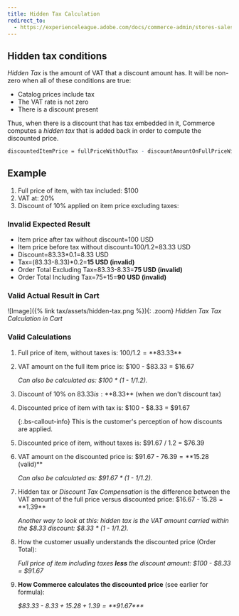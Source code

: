 ```yaml
---
title: Hidden Tax Calculation
redirect_to:
  - https://experienceleague.adobe.com/docs/commerce-admin/stores-sales/site-store/taxes/hidden-tax-calculation.html
---
```


## Hidden tax conditions

_Hidden Tax_ is the amount of VAT that a discount amount has. It will be non-zero when all of these conditions are true:

- Catalog prices include tax
- The VAT rate is not zero
- There is a discount present

Thus, when there is a discount that has tax embedded in it, Commerce computes a _hidden tax_ that is added back in order to compute the discounted price.

```mathematica
discountedItemPrice = fullPriceWithOutTax - discountAmountOnFullPriceWithoutTax + vatAmountOnDiscountedPrice + hiddenTax
```

## Example

1. Full price of item, with tax included: $100
1. VAT at: 20%
1. Discount of 10% applied on item price excluding taxes:

### Invalid Expected Result

- Item price after tax without discount=100 USD
- Item price before tax without discount=100/1.2=83.33 USD
- Discount=83.33\*0.1=8.33 USD
- Tax=(83.33-8.33)\*0.2=**15 USD (invalid)**
- Order Total Excluding Tax=83.33-8.33=**75 USD (invalid)**
- Order Total Including Tax=75+15=**90 USD (invalid)**

### Valid Actual Result in Cart

![Image]({% link tax/assets/hidden-tax.png %}){: .zoom}
_Hidden Tax Tax Calculation in Cart_

### Valid Calculations

1. Full price of item, without taxes is: $100 / 1.2 = **$83.33**

1. VAT amount on the full item price is: $100 - $83.33 = $16.67

   _Can also be calculated as: $100 \* (1 - 1/1.2)._

1. Discount of 10% on $83.33 is: **$8.33** (when we don&#39;t discount tax)

1. Discounted price of item with tax is: $100 - $8.33 = $91.67

   {:.bs-callout-info}
   This is the customer's perception of how discounts are applied.

1. Discounted price of item, without taxes is: $91.67 / 1.2 = $76.39

1. VAT amount on the discounted price is: $91.67 - $76.39 = **$15.28 (valid)**

   _Can also be calculated as: $91.67 \* (1 - 1/1.2)._

1. Hidden tax or _Discount Tax Compensation_ is the difference between the VAT amount of the full price versus discounted price: $16.67 - $15.28 = **$1.39**

   _Another way to look at this: hidden tax is the VAT amount carried within the $8.33 discount: $8.33 \* (1 - 1/1.2)._

1. How the customer usually understands the discounted price (Order Total):

   _Full price of item including taxes **less** the discount amount: $100 - $8.33 = $91.67_

1. **How Commerce calculates the discounted price** (see earlier for formula):

   _$83.33 - $8.33 + 15.28 + 1.39 = **$91.67***_
